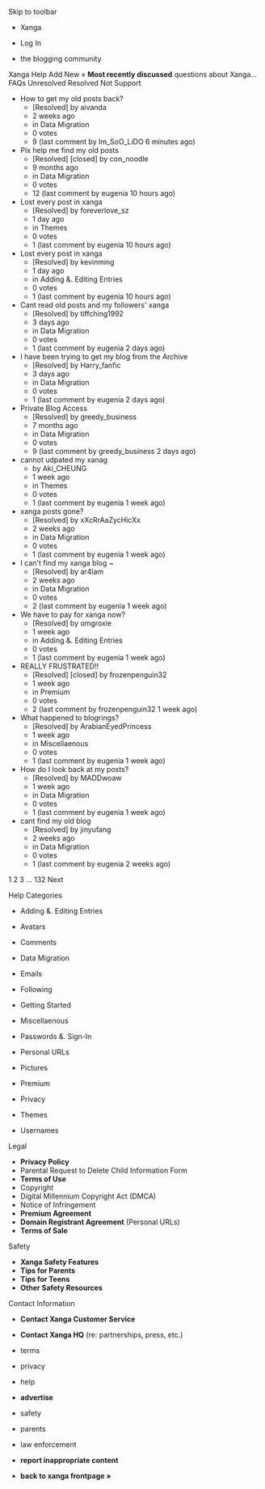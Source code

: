 Skip to toolbar

*   Xanga

*   Log In

*   the blogging community

Xanga Help Add New » **Most recently discussed** questions about Xanga… FAQs Unresolved Resolved Not Support

*   How to get my old posts back?
    *   \[Resolved\] by aivanda
    *   2 weeks ago
    *   in Data Migration
    *   0 votes
    *   9 (last comment by Im\_SoO\_LiDO 6 minutes ago)
*   Plx help me find my old posts
    *   \[Resolved\] \[closed\] by con\_noodle
    *   9 months ago
    *   in Data Migration
    *   0 votes
    *   12 (last comment by eugenia 10 hours ago)
*   Lost every post in xanga
    *   \[Resolved\] by foreverlove\_sz
    *   1 day ago
    *   in Themes
    *   0 votes
    *   1 (last comment by eugenia 10 hours ago)
*   Lost every post in xanga
    *   \[Resolved\] by kevinming
    *   1 day ago
    *   in Adding &. Editing Entries
    *   0 votes
    *   1 (last comment by eugenia 10 hours ago)
*   Cant read old posts and my followers' xanga
    *   \[Resolved\] by tiffching1992
    *   3 days ago
    *   in Data Migration
    *   0 votes
    *   1 (last comment by eugenia 2 days ago)
*   I have been trying to get my blog from the Archive
    *   \[Resolved\] by Harry\_fanfic
    *   3 days ago
    *   in Data Migration
    *   0 votes
    *   1 (last comment by eugenia 2 days ago)
*   Private Blog Access
    *   \[Resolved\] by greedy\_business
    *   7 months ago
    *   in Data Migration
    *   0 votes
    *   9 (last comment by greedy\_business 2 days ago)
*   cannot udpated my xanag
    *   by Aki\_CHEUNG
    *   1 week ago
    *   in Themes
    *   0 votes
    *   1 (last comment by eugenia 1 week ago)
*   xanga posts gone?
    *   \[Resolved\] by xXcRrAaZycHicXx
    *   2 weeks ago
    *   in Data Migration
    *   0 votes
    *   1 (last comment by eugenia 1 week ago)
*   I can't find my xanga blog ~
    *   \[Resolved\] by ar4lam
    *   2 weeks ago
    *   in Data Migration
    *   0 votes
    *   2 (last comment by eugenia 1 week ago)
*   We have to pay for xanga now?
    *   \[Resolved\] by omgroxie
    *   1 week ago
    *   in Adding &. Editing Entries
    *   0 votes
    *   1 (last comment by eugenia 1 week ago)
*   REALLY FRUSTRATED!!
    *   \[Resolved\] \[closed\] by frozenpenguin32
    *   1 week ago
    *   in Premium
    *   0 votes
    *   2 (last comment by frozenpenguin32 1 week ago)
*   What happened to blogrings?
    *   \[Resolved\] by ArabianEyedPrincess
    *   1 week ago
    *   in Miscellaenous
    *   0 votes
    *   1 (last comment by eugenia 1 week ago)
*   How do I look back at my posts?
    *   \[Resolved\] by MADDwoaw
    *   1 week ago
    *   in Data Migration
    *   0 votes
    *   1 (last comment by eugenia 1 week ago)
*   cant find my old blog
    *   \[Resolved\] by jinyufang
    *   2 weeks ago
    *   in Data Migration
    *   0 votes
    *   1 (last comment by eugenia 2 weeks ago)

1 2 3 ... 132 Next

Help Categories

*   Adding &. Editing Entries
*   Avatars
*   Comments
*   Data Migration
*   Emails
*   Following
*   Getting Started
*   Miscellaenous

*   Passwords &. Sign-In
*   Personal URLs
*   Pictures
*   Premium
*   Privacy
*   Themes
*   Usernames

Legal

*   **Privacy Policy**
*   Parental Request to Delete Child Information Form
*   **Terms of Use**
*   Copyright
*   Digital Millennium Copyright Act (DMCA)
*   Notice of Infringement
*   **Premium Agreement**
*   **Domain Registrant Agreement** (Personal URLs)
*   **Terms of Sale**

Safety

*   **Xanga Safety Features**
*   **Tips for Parents**
*   **Tips for Teens**
*   **Other Safety Resources**

Contact Information

*   **Contact Xanga Customer Service**
*   **Contact Xanga HQ** (re: partnerships, press, etc.)

*   terms
*   privacy
*   help
*   **advertise**

*   safety
*   parents
*   law enforcement
*   **report inappropriate content**

*   **back to xanga frontpage »**